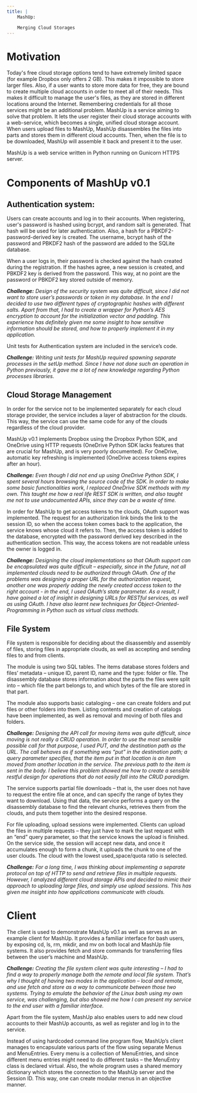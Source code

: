 ```yaml
---
title: |
    MashUp:

    Merging Cloud Storages
---
```


Motivation
==========

Today's free cloud storage options tend to have extremely limited space
(for example Dropbox only offers 2 GB). This makes it impossible to
store larger files. Also, if a user wants to store more data for free,
they are bound to create multiple cloud accounts in order to meet all of
their needs. This makes it difficult to manage the user's files, as they
are stored in different locations around the Internet. Remembering
credentials for all those services might be an additional problem.
MashUp is a service aiming to solve that problem. It lets the user
register their cloud storage accounts with a web-service, which becomes
a single, unified cloud storage account. When users upload files to
MashUp, MashUp disassembles the files into parts and stores them in
different cloud accounts. Then, when the file is to be downloaded,
MashUp will assemble it back and present it to the user.

MashUp is a web service written in Python running on Gunicorn HTTPS
server.

Components of MashUp v0.1
=========================

Authentication system:
----------------------

Users can create accounts and log in to their accounts. When
registering, user's password is hashed using bcrypt, and random salt is
generated. That hash will be used for later authentication. Also, a hash
for a PBKDF2-password-derived key is created. The username, bcrypt hash
of the password and PBKDF2 hash of the password are added to the SQLite
database.

When a user logs in, their password is checked against the hash created
during the registration. If the hashes agree, a new session is created,
and PBKDF2 key is derived from the password. This way, at no point are
the password or PBKDF2 key stored outside of memory.

***Challenge:** Design of the security system was quite difficult, since
I did not want to store user’s passwords or token in my database. In the
end I decided to use two different types of cryptographic hashes with
different salts. Apart from that, I had to create a wrapper for Python’s
AES encryption to account for the initialization vector and padding.
This experience has definitely given me some insight to how sensitive
information should be stored, and how to properly implement it in my
application.*

Unit tests for Authentication system are included in the service’s code.

***Challenge:** Writing unit tests for MashUp required spawning separate
processes in the setUp method. Since I have not done such an operation
in Python previously, it gave me a lot of new knowledge regarding Python
processes libraries.*

Cloud Storage Management
------------------------

In order for the service not to be implemented separately for each cloud
storage provider, the service includes a layer of abstraction for the
clouds. This way, the service can use the same code for any of the
clouds regardless of the cloud provider.

MashUp v0.1 implements Dropbox using the Dropbox Python SDK, and
OneDrive using HTTP requests (OneDrive Python SDK lacks features that
are crucial for MashUp, and is very poorly documented). For OneDrive,
automatic key refreshing is implemented (OneDrive access tokens expires
after an hour).

***Challenge:** Even though I did not end up using OneDrive Python SDK,
I spent several hours browsing the source code of the SDK. In order to
make some basic functionalities work, I replaced OneDrive SDK methods
with my own. This taught me how a real life REST SDK is written, and
also taught me not to use undocumented APIs, since they can be a waste
of time.*

In order for MashUp to get access tokens to the clouds, OAuth support
was implemented. The request for an authorization link binds the link to
the session ID, so when the access token comes back to the application,
the service knows whose cloud it refers to. Then, the access token is
added to the database, encrypted with the password derived key described
in the authentication section. This way, the access tokens are not
readable unless the owner is logged in.

***Challenge:** Designing the cloud implementations so that OAuth
support can be encapsulated was quite difficult – especially, since in
the future, not all implemented clouds need to be authorized through
OAuth. One of the problems was designing a proper URL for the
authorization request, another one was properly adding the newly created
access token to the right account - in the end, I used OAuth’s state
parameter. As a result, I have gained a lot of insight in designing URLs
for RESTful services, as well as using OAuth. I have also learnt new
techniques for Object-Oriented-Programming in Python such as virtual
class methods.*

File System
-----------

File system is responsible for deciding about the disassembly and
assembly of files, storing files in appropriate clouds, as well as
accepting and sending files to and from clients.

The module is using two SQL tables. The items database stores folders
and files’ metadata – unique ID, parent ID, name and the type: folder or
file. The disassembly database stores information about the parts the
files were split into – which file the part belongs to, and which bytes
of the file are stored in that part.

The module also supports basic cataloging – one can create folders and
put files or other folders into them. Listing contents and creation of
catalogs have been implemented, as well as removal and moving of both
files and folders.

***Challenge:** Designing the API call for moving items was quite
difficult, since moving is not really a CRUD operation. In order to use
the most sensible possible call for that purpose, I used PUT, and the
destination path as the URL. The call behaves as if something was “put”
in the destination path; a query parameter specifies, that the item put
in that location is an item moved from another location in the service.
The previous path to the item is sent in the body. I believe this
problem showed me how to create a sensible restful design for operations
that do not easily fall into the CRUD paradigm.*

The service supports partial file downloads – that is, the user does not
have to request the entire file at once, and can specify the range of
bytes they want to download. Using that data, the service performs a
query on the disassembly database to find the relevant chunks, retrieves
them from the clouds, and puts them together into the desired response.

For file uploading, upload sessions were implemented. Clients can upload
the files in multiple requests – they just have to mark the last request
with an “end” query parameter, so that the service knows the upload is
finished. On the service side, the session will accept new data, and
once it accumulates enough to form a chunk, it uploads the chunk to one
of the user clouds. The cloud with the lowest used\_space/quota ratio is
selected.

***Challenge:** For a long time, I was thinking about implementing a
separate protocol on top of HTTP to send and retrieve files in multiple
requests. However, I analyzed different cloud storage APIs and decided
to mimic their approach to uploading large files, and simply use upload
sessions. This has given me insight into how applications communicate
with clouds.*

Client
======

The client is used to demonstrate MashUp v0.1 as well as serves as an
example client for MashUp. It provides a familiar interface for bash
users, by exposing cd, ls, rm, mkdir, and mv on both local and MashUp
file systems. It also provides fetch and store commands for transferring
files between the user’s machine and MashUp.

***Challenge:** Creating the file system client was quite interesting –
I had to find a way to properly manage both the remote and local file
system. That’s why I thought of having two modes in the application –
local and remote, and use fetch and store as a way to communicate
between those two systems. Trying to emulate the behavior of the Linux
bash using my own service, was challenging, but also showed me how I can
present my service to the end user with a familiar interface.*

Apart from the file system, MashUp also enables users to add new cloud
accounts to their MashUp accounts, as well as register and log in to the
service.

Instead of using hardcoded command line program flow, MashUp’s client
manages to encapsulate various parts of the flow using separate Menus
and MenuEntries. Every menu is a collection of MenuEntries, and since
different menu entries might need to do different tasks – the MenuEntry
class is declared virtual. Also, the whole program uses a shared memory
dictionary which stores the connection to the MashUp server and the
Session ID. This way, one can create modular menus in an objective
manner.
